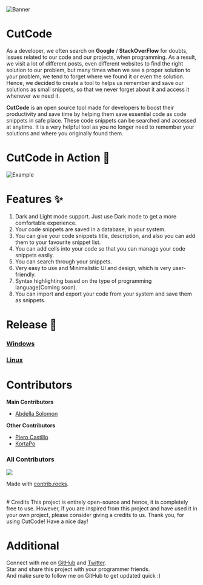 ![Banner](https://user-images.githubusercontent.com/63385587/135706502-35fee274-a8d2-48da-b9a9-50213ae3104a.png)


# CutCode

As a developer, we often search on <strong>Google</strong> / <strong>StackOverFlow</strong> for doubts, issues related to our code and our projects, when programming. As a result, we visit a lot of different posts, even different websites to find the right solution to our problem, but many times when we see a proper solution to your problem, we tend to forget where we found it or even the solution. Hence, we decided to create a tool to helps us remember and save our solutions as small snippets, so that we never forget about it and access it whenever we need it.

<b>CutCode</b> is an open source tool made for developers to boost their productivity and save time by helping them save essential code as code snippets in safe place. These code snippets can be searched and accessed at anytime. It is a very helpful tool as you no longer need to remember your solutions and where you originally found them. 


# CutCode in Action 🎨
![Example](https://github.com/Abdesol/CutCode/blob/master/imgs/cutcode.gif)


# Features ✨

1. Dark and Light mode support. Just use Dark mode to get a more comfortable experience.
2. Your code snippets are saved in a database, in your system.
3. You can give your code snippets title, description, and also you can add them to your favourite snippet list.
4. You can add cells into your code so that you can manage your code snippets easily.
5. You can search through your snippets.
6. Very easy to use and Minimalistic UI and design, which is very user-friendly.
7. Syntax highlighting based on the type of programming language(Coming soon).
8. You can import and export your code from your system and save them as snippets.

# Release 🚀
### [Windows](https://github.com/Abdesol/CutCode/releases/download/v3.0.0/CutCode.v3.0.0.Win.x64.exe) 

### [Linux](https://github.com/Abdesol/CutCode/releases/download/v3.0.0/CutCode_linux_x64_installer.sh)

# Contributors

**Main Contributors**
- [Abdella Solomon](https://github.com/Abdesol)

**Other Contributors**
- [Piero Castillo](https://github.com/PieroCastillo)
- [KortaPo](https://github.com/KortaPo)

### All Contributors
<a href="https://github.com/Abdesol/CutCode/graphs/contributors">
  <img src="https://contrib.rocks/image?repo=Abdesol/CutCode"/>
</a>

<br/>

Made with [contrib.rocks](https://contrib.rocks).

<br/>
# Credits
This project is entirely open-source and hence, it is completely free to use. However, if you are inspired from this project and have used it in your own project, please consider giving a credits to us.
Thank you, for using CutCode!
Have a nice day!

# Additional 

Connect with me on [GitHub](https://github.com/Abdesol) and [Twitter](https://twitter.com/AbdellaSolomon).
<br>
Star and share this project with your programmer friends.
<br>
And make sure to follow me on GitHub to get updated quick :)
